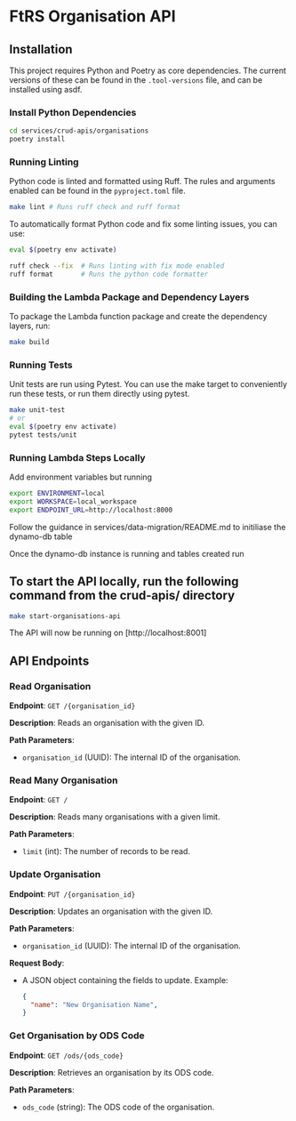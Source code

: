# FtRS Organisation API

## Installation

This project requires Python and Poetry as core dependencies.
The current versions of these can be found in the `.tool-versions` file, and can be installed using asdf.

### Install Python Dependencies

```bash
cd services/crud-apis/organisations
poetry install
```

### Running Linting

Python code is linted and formatted using Ruff. The rules and arguments enabled can be found in the `pyproject.toml` file.

```bash
make lint # Runs ruff check and ruff format
```

To automatically format Python code and fix some linting issues, you can use:

```bash
eval $(poetry env activate)

ruff check --fix  # Runs linting with fix mode enabled
ruff format       # Runs the python code formatter
```

### Building the Lambda Package and Dependency Layers

To package the Lambda function package and create the dependency layers, run:

```bash
make build
```

### Running Tests

Unit tests are run using Pytest. You can use the make target to conveniently run these tests, or run them directly using pytest.

```bash
make unit-test
# or
eval $(poetry env activate)
pytest tests/unit
```

### Running Lambda Steps Locally

Add environment variables but running

```bash
export ENVIRONMENT=local
export WORKSPACE=local_workspace
export ENDPOINT_URL=http://localhost:8000
```

Follow the guidance in services/data-migration/README.md to initiliase the dynamo-db table

Once the dynamo-db instance is running and tables created run

## To start the API locally, run the following command from the crud-apis/ directory

```bash
make start-organisations-api
```

The API will now be running on [http://localhost:8001]

## API Endpoints

### Read Organisation

**Endpoint**: `GET /{organisation_id}`

**Description**: Reads an organisation with the given ID.

**Path Parameters**:

- `organisation_id` (UUID): The internal ID of the organisation.

### Read Many Organisation

**Endpoint**: `GET /`

**Description**: Reads many organisations with a given limit.

**Path Parameters**:

- `limit` (int): The number of records to be read.

### Update Organisation

**Endpoint**: `PUT /{organisation_id}`

**Description**: Updates an organisation with the given ID.

**Path Parameters**:

- `organisation_id` (UUID): The internal ID of the organisation.

**Request Body**:

- A JSON object containing the fields to update. Example:

  ```json
  {
    "name": "New Organisation Name",
  }
  ```

### Get Organisation by ODS Code

**Endpoint**: `GET /ods/{ods_code}`

**Description**: Retrieves an organisation by its ODS code.

**Path Parameters**:

- `ods_code` (string): The ODS code of the organisation.
